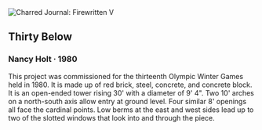 <div class="artwork-of-the-day">
  <div class="container">
    <div class="img-wrapper">
      <img
        src="https://uploads7.wikiart.org/images/nancy-holt/thirty-below-1980.jpg"
        alt="Charred Journal: Firewritten V" />
    </div>
    <div class="artwork-detail">
      <div class="artwork-origin"> 
        <h2 class="artwork-name">Thirty Below</h2>
        <h3 class="artist">
          Nancy Holt
                    ·  1980
        </h3>
      </div>
      <p class="description">
        <span class="artwork-description-text ng-binding" ng-bind-html="viewModel.ArtworkOfTheDay.Description | unsafe">This project was commissioned for the thirteenth Olympic Winter Games held in 1980. It is made up of red brick, steel, concrete, and concrete block. It is an open-ended tower rising 30' with a diameter of 9' 4". Two 10' arches on a north-south axis allow entry at ground level. Four similar 8' openings all face the cardinal points. Low berms at the east and west sides lead up to two of the slotted windows that look into and through the piece.</span>
                        <div class="text-shadow-container ng-hide" ng-show="showShadow"></div>
      </p>
    </div>
  </div>

</div>
